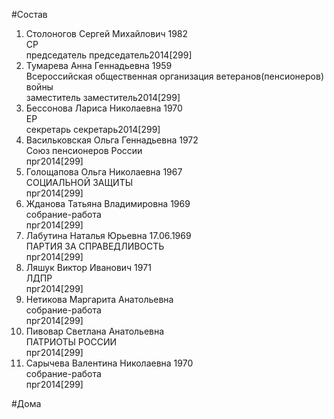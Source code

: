 #Состав  
1. Столоногов Сергей Михайлович 1982  
    СР  
    председатель председатель2014[299]  
2. Тумарева Анна Геннадьевна 1959  
    Всероссийская общественная организация ветеранов(пенсионеров) войны  
    заместитель заместитель2014[299]  
3. Бессонова Лариса Николаевна 1970  
    ЕР  
    секретарь секретарь2014[299]  
4. Васильковская Ольга Геннадьевна 1972  
    Союз пенсионеров России  
    прг2014[299]  
5. Голощапова Ольга Николаевна 1967  
    СОЦИАЛЬНОЙ ЗАЩИТЫ  
    прг2014[299]  
6. Жданова Татьяна Владимировна 1969  
    собрание-работа  
    прг2014[299]  
7. Лабутина Наталья Юрьевна 17.06.1969    
    ПАРТИЯ ЗА СПРАВЕДЛИВОСТЬ  
    прг2014[299]  
8. Ляшук Виктор Иванович 1971  
    ЛДПР  
    прг2014[299]  
9. Нетикова Маргарита Анатольевна  
    собрание-работа  
    прг2014[299]  
10. Пивовар Светлана Анатольевна  
    ПАТРИОТЫ РОССИИ  
    прг2014[299]  
11. Сарычева Валентина Николаевна  1970  
    собрание-работа  
    прг2014[299]  
  
#Дома  
